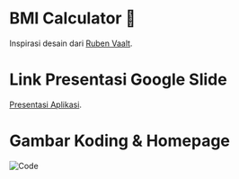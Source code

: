 # BMI Calculator 💪

Inspirasi desain dari [Ruben Vaalt](https://dribbble.com/shots/4585382-Simple-BMI-Calculator).


# Link Presentasi Google Slide

[Presentasi Aplikasi](https://docs.google.com/presentation/d/1KVtEQcGvQPadQO99Pj3DcxfnWioxZPIP/edit#slide=id.p1).

# Gambar Koding & Homepage
![Code](https://user-images.githubusercontent.com/48813665/83311695-2ae9f500-a23a-11ea-999c-818e1cfb9930.png)


